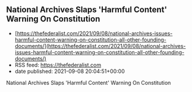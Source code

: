 ## National Archives Slaps 'Harmful Content' Warning On Constitution
 - [https://thefederalist.com/2021/09/08/national-archives-issues-harmful-content-warning-on-constitution-all-other-founding-documents/](https://thefederalist.com/2021/09/08/national-archives-issues-harmful-content-warning-on-constitution-all-other-founding-documents/)
 - RSS feed: https://thefederalist.com
 - date published: 2021-09-08 20:04:51+00:00

National Archives Slaps 'Harmful Content' Warning On Constitution

